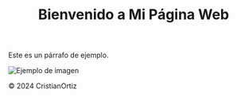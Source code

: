 <!DOCTYPE html>
<html lang="es">
<head>
    <meta charset="UTF-8">
    <meta name="viewport" content="width=device-width, initial-scale=1.0">
    <title>Mi Página Web</title>
    <link rel="stylesheet" href="styles.css">
</head>
<body>
    <header>
        <h1>Bienvenido a Mi Página Web</h1>
    </header>
    <main>
        <p>Este es un párrafo de ejemplo.</p>
        <img src="imagen.jpg" alt="Ejemplo de imagen">
    </main>
    <footer>
        <p>&copy; 2024 CristianOrtiz</p>
    </footer>
</body>
</html>

<!---
metazack89/metazack89 is a ✨ special ✨ repository because its `README.md` (this file) appears on your GitHub profile.
You can click the Preview link to take a look at your changes.
--->
